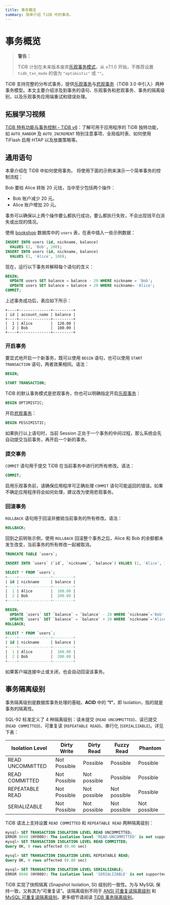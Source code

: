 ```yaml
---
title: 事务概览
summary: 简单介绍 TiDB 中的事务。
---
```


# 事务概览

> **警告：**
>
> TiDB 计划在未来版本废弃[乐观事务模式](/optimistic-transaction.md)。从 v7.1.0 开始，不推荐设置 `tidb_txn_mode` 的值为 `"optimistic"` 或 `""`。

TiDB 支持完整的分布式事务，提供[乐观事务](/optimistic-transaction.md)与[悲观事务](/pessimistic-transaction.md)（TiDB 3.0 中引入）两种事务模型。本文主要介绍涉及到事务的语句、乐观事务和悲观事务、事务的隔离级别，以及乐观事务应用端重试和错误处理。

## 拓展学习视频

[TiDB 特有功能与事务控制 - TiDB v6](https://learn.pingcap.com/learner/course/750002/?utm_source=docs-cn-dev-guide)：了解可用于应用程序的 TiDB 独特功能，如 `AUTO_RANDOM` 及 `AUTO_INCREMENT` 特别注意事项、全局临时表、如何使用 TiFlash 启用 HTAP 以及放置策略等。

## 通用语句

本章介绍在 TiDB 中如何使用事务。 将使用下面的示例来演示一个简单事务的控制流程：

Bob 要给 Alice 转账 20 元钱，当中至少包括两个操作：

- Bob 账户减少 20 元。
- Alice 账户增加 20 元。

事务可以确保以上两个操作要么都执行成功，要么都执行失败，不会出现钱平白消失或出现的情况。

使用 [bookshop](/develop/dev-guide-bookshop-schema-design.md) 数据库中的 `users` 表，在表中插入一些示例数据：

```sql
INSERT INTO users (id, nickname, balance)
  VALUES (2, 'Bob', 200);
INSERT INTO users (id, nickname, balance)
  VALUES (1, 'Alice', 100);
```

现在，运行以下事务并解释每个语句的含义：

```sql
BEGIN;
  UPDATE users SET balance = balance - 20 WHERE nickname = 'Bob';
  UPDATE users SET balance = balance + 20 WHERE nickname= 'Alice';
COMMIT;
```

上述事务成功后，表应如下所示：

```
+----+--------------+---------+
| id | account_name | balance |
+----+--------------+---------+
|  1 | Alice        |  120.00 |
|  2 | Bob          |  180.00 |
+----+--------------+---------+

```

### 开启事务

要显式地开启一个新事务，既可以使用 `BEGIN` 语句，也可以使用 `START TRANSACTION` 语句，两者效果相同。语法：

```sql
BEGIN;
```

```sql
START TRANSACTION;
```

TiDB 的默认事务模式是悲观事务，你也可以明确指定开启[乐观事务](/develop/dev-guide-optimistic-and-pessimistic-transaction.md)：

```sql
BEGIN OPTIMISTIC;
```

开启[悲观事务](/develop/dev-guide-optimistic-and-pessimistic-transaction.md)：

```sql
BEGIN PESSIMISTIC;
```

如果执行以上语句时，当前 Session 正处于一个事务的中间过程，那么系统会先自动提交当前事务，再开启一个新的事务。

### 提交事务

`COMMIT` 语句用于提交 TiDB 在当前事务中进行的所有修改。语法：

```sql
COMMIT;
```

启用乐观事务前，请确保应用程序可正确处理 `COMMIT` 语句可能返回的错误。如果不确定应用程序将会如何处理，建议改为使用悲观事务。

### 回滚事务

`ROLLBACK` 语句用于回滚并撤销当前事务的所有修改。语法：

```sql
ROLLBACK;
```

回到之前转账示例，使用 `ROLLBACK` 回滚整个事务之后，Alice 和 Bob 的余额都未发生改变，当前事务的所有修改一起被取消。

```sql
TRUNCATE TABLE `users`;

INSERT INTO `users` (`id`, `nickname`, `balance`) VALUES (1, 'Alice', 100), (2, 'Bob', 200);

SELECT * FROM `users`;
+----+--------------+---------+
| id | nickname     | balance |
+----+--------------+---------+
|  1 | Alice        |  100.00 |
|  2 | Bob          |  200.00 |
+----+--------------+---------+

BEGIN;
  UPDATE `users` SET `balance` = `balance` - 20 WHERE `nickname`='Bob';
  UPDATE `users` SET `balance` = `balance` + 20 WHERE `nickname`='Alice';
ROLLBACK;

SELECT * FROM `users`;
+----+--------------+---------+
| id | nickname     | balance |
+----+--------------+---------+
|  1 | Alice        |  100.00 |
|  2 | Bob          |  200.00 |
+----+--------------+---------+
```

如果客户端连接中止或关闭，也会自动回滚该事务。

## 事务隔离级别

事务隔离级别是数据库事务处理的基础，**ACID** 中的 **“I”**，即 Isolation，指的就是事务的隔离性。

SQL-92 标准定义了 4 种隔离级别：读未提交 (`READ UNCOMMITTED`)、读已提交 (`READ COMMITTED`)、可重复读 (`REPEATABLE READ`)、串行化 (`SERIALIZABLE`)。详见下表：

| Isolation Level  | Dirty Write  | Dirty Read   | Fuzzy Read   | Phantom      |
| ---------------- | ------------ | ------------ | ------------ | ------------ |
| READ UNCOMMITTED | Not Possible | Possible     | Possible     | Possible     |
| READ COMMITTED   | Not Possible | Not possible | Possible     | Possible     |
| REPEATABLE READ  | Not Possible | Not possible | Not possible | Possible     |
| SERIALIZABLE     | Not Possible | Not possible | Not possible | Not possible |

TiDB 语法上支持设置 `READ COMMITTED` 和 `REPEATABLE READ` 两种隔离级别：

```sql
mysql> SET TRANSACTION ISOLATION LEVEL READ UNCOMMITTED;
ERROR 8048 (HY000): The isolation level 'READ-UNCOMMITTED' is not supported. Set tidb_skip_isolation_level_check=1 to skip this error
mysql> SET TRANSACTION ISOLATION LEVEL READ COMMITTED;
Query OK, 0 rows affected (0.00 sec)

mysql> SET TRANSACTION ISOLATION LEVEL REPEATABLE READ;
Query OK, 0 rows affected (0.00 sec)

mysql> SET TRANSACTION ISOLATION LEVEL SERIALIZABLE;
ERROR 8048 (HY000): The isolation level 'SERIALIZABLE' is not supported. Set tidb_skip_isolation_level_check=1 to skip this error
```

TiDB 实现了快照隔离 (Snapshot Isolation, SI) 级别的一致性。为与 MySQL 保持一致，又称其为“可重复读”。该隔离级别不同于 [ANSI 可重复读隔离级别](/transaction-isolation-levels.md#与-ansi-可重复读隔离级别的区别) 和 [MySQL 可重复读隔离级别](/transaction-isolation-levels.md#与-mysql-可重复读隔离级别的区别)。更多细节请阅读 [TiDB 事务隔离级别](/transaction-isolation-levels.md)。
